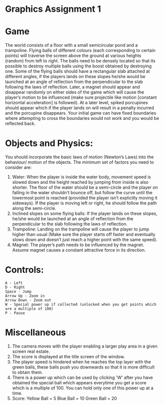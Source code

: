 Graphics Assignment 1
======================

Game
====
The world consists of a floor with a small semicircular pond and a trampoline. Flying balls of
different colours (each corresponding to certain points) will traverse the screen above the
ground at various heights (random) from left to right. The balls need to be densely located so
that its possible to destroy multiple balls using the boost obtained by destroying one. Some
of the flying balls should have a rectangular slab attached at different angles, if the players
lands on these slopes he/she would be launched at an angle of reflection from the
perpendicular to the slab following the laws of reflection. Later, a magnet should appear and
disappear randomly on either sides of the game which will cause the player’s motion to be
influenced (make sure projectile like motion [constant horizontal acceleration] is followed). At
a later level, spiked porcupines should appear which if the player lands on will result in a
penalty incurred and the porcupine disappears. Your initial game can have fixed boundaries
where attempting to cross the boundaries would not work and you would be reflected back.

Objects and Physics:
==============
You should incorporate the basic laws of motion (Newton’s Laws) into the behaviour/ motion
of the objects. The minimum set of factors you need to consider are:
1. Water: When the player is inside the water body, movement speed is slowed down
and the height reached by jumping from inside is also shorter. The floor of the water
should be a semi-circle and the player on falling in the water shouldn’t bounce off, but
follow the curve until the lowermost point is reached (provided the player isn’t
explicitly moving it sideways). If the player is moving left or right, he should follow the
path along the semi-circle.
2. Inclined slopes on some flying balls: If the player lands on these slopes, he/she
would be launched at an angle of reflection from the perpendicular to the slab
following the laws of reflection.
3. Trampoline: Landing on the trampoline will cause the player to jump higher than
usual (Make sure the player starts off faster and eventually slows down and doesn’t
just reach a higher point with the same speed).
4. Magnet: The player’s path needs to be influenced by the magnet. Assume magnet
causes a constant attractive force in its direction.

Controls:
============
	A - Left
	D - Right
	Space - Jump
	Arrow Up - Zoom in
	Arrow Down - Zoom out
	W - Special power up if collected (unlocked when you get points which are a multiple of 100)
	P - Pause

Miscellaneous
===============
1. The camera moves with the player enabling a larger play area in a given screen real estate.
2. The score is displayed at the title screen of the window.
3. The player speed is hindered when he reaches the top layer with the green balls, these balls push you downwards so that it is more difficult to obtain them.
4. There is a power up which can be used by clicking 'W' after you have obtained the special ball which appears everytime you get a score which is a multiple of 100. You can hold only one of this power up 	at a time.
6. Score:
	Yellow Ball = 5
	Blue Ball = 10
	Green Ball = 20
 
